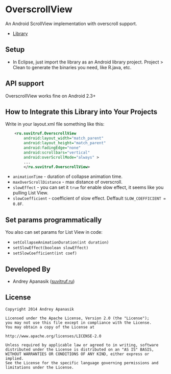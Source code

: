 OverscrollView 
===========

An Android ScrollView implementation with overscroll support.

* [Library][3]

Setup
-----
* In Eclipse, just import the library as an Android library project. Project > Clean to generate the binaries 
you need, like R.java, etc.


API support
------------------------------------------------
OverscrollView works fine on Android 2.3+

How to Integrate this Library into Your Projects
------------------------------------------------
Write in your layout.xml file something like this:

```xml
    <ru.suvitruf.OverscrollView
        android:layout_width="match_parent"
        android:layout_height="match_parent"
        android:fadingEdge="none"
        android:scrollbars="vertical"
        android:overScrollMode="always" >
        ...
        </ru.suvitruf.OverscrollView>
```
* `animationTime` - duration of collapse animation time.
* `maxOverScrollDistance` - max distance of overscroll.
* `slowEffect` - you can set it `true` for enable slow effect, it seems like you pulling List View.
* `slowCoefficient` - coefficient of slow effect. Deffault `SLOW_COEFFICIENT = 0.8F`.

Set params programmatically
------------------------------------------------
You also can set params for List View in code:
* `setCollapseAnimationDuration(int duration)`
* `setSlowEffect(boolean slowEffect)`
* `setSlowCoefficient(int coef)`

Developed By
------------
* Andrey Apanasik ([suvitruf.ru][2])


License
-------

    Copyright 2014 Andrey Apanasik
    
    Licensed under the Apache License, Version 2.0 (the "License");
    you may not use this file except in compliance with the License.
    You may obtain a copy of the License at
    
    http://www.apache.org/licenses/LICENSE-2.0
    
    Unless required by applicable law or agreed to in writing, software
    distributed under the License is distributed on an "AS IS" BASIS,
    WITHOUT WARRANTIES OR CONDITIONS OF ANY KIND, either express or implied.
    See the License for the specific language governing permissions and
    limitations under the License.
 

[2]: http://suvitruf.ru/
[3]: https://github.com/Suvitruf/Android-sdk-examples/tree/master/OverscrollView/OverscrollView
